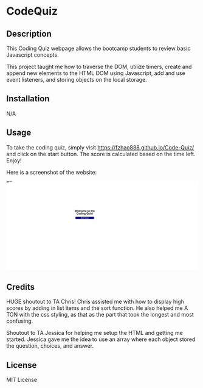 # CodeQuiz

## Description

This Coding Quiz webpage allows the bootcamp students to review basic Javascript concepts.  

This project taught me how to traverse the DOM, utilize timers, create and append new elements to the HTML DOM using Javascript, add and use event listeners, and storing objects on the local storage.  

## Installation

N/A

## Usage
To take the coding quiz, simply visit https://fzhao888.github.io/Code-Quiz/ and click on the start button.  The score is calculated based on the time left.  Enjoy!

Here is a screenshot of the website:

![screenshot of website](assets/images/fzhao888.github.io_Code-Quiz_.png)

## Credits

HUGE shoutout to TA Chris! Chris assisted me with how to display high scores by adding in list items and the sort function.  He also helped me A TON with the css styling, as that as the part that took the longest and most confusing.  

Shoutout to TA Jessica for helping me setup the HTML and getting me started.  Jessica gave me the idea to use an array where each object stored the question, choices, and answer. 

## License

MIT License